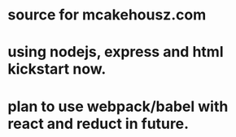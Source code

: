 # source for mcakehousz.com
# using nodejs, express and html kickstart now.
# plan to use webpack/babel with react and reduct in future.

